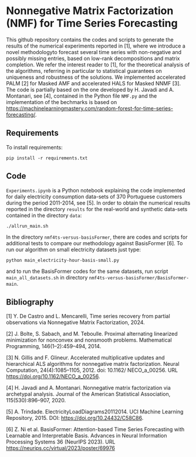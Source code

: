 # Nonnegative Matrix Factorization (NMF) for Time Series Forecasting

This github repository contains the codes and scripts to generate the results of the numerical experiments reported in [1], where we introduce a novel methodologyto forecast several time series with non-negative and possibly missing entries, based on low-rank decompositions and matrix completion. We refer the interest reader to [1], for the theoretical analysis of the algorithms, referring in particular to statistical guarantees on uniqueness and robustness of the solutions. We implemented accelerated PALM [2] for Masked AMF and accelerated HALS for Masked NNMF [3]. The code is partially based on the one developed by H. Javadi and A. Montanari, see [4], contained in the Python file ``NMF.py`` and the implementation of the bechmarks is based on https://machinelearningmastery.com/random-forest-for-time-series-forecasting/. 

## Requirements

To install requirements:

```
pip install -r requirements.txt
```

## Code

``Experiments.ipynb`` is a Python notebook explaining the code implemented for daily electricity consumption data-sets of 370 Portuguese customers during the period 2011-2014, see [5]. In order to obtain the numerical results reported in the directory ``results`` for the real-world and synthetic data-sets contained in the directory ``data``: 

```
./allrun_main.sh
```

In the directory ``nmf4ts-versus-basisFormer``, there are codes and scripts for additional tests to compare our methodology against BasisFormer [6]. To run our algorithm on small electricity datasets just type:

```
python main_electricity-hour-basis-small.py
```

and to run the BasisFormer codes for the same datasets, run script ``main_all_datasets.sh`` in directory ``nmf4ts-versus-basisFormer/BasisFormer-main``.


## Bibliography

[1] Y. De Castro and L. Mencarelli, Time series recovery from partial observations via Nonnegative Matrix Factorization, 2024.

[2] J. Bolte, S. Sabach, and M. Teboulle. Proximal alternating linearized minimization for nonconvex and nonsmooth problems. Mathematical Programming, 146(1–2):459–494, 2014.

[3] N. Gillis and F. Glineur. Accelerated multiplicative updates and hierarchical ALS algorithms for nonnegative matrix factorization. Neural Computation, 24(4):1085–1105, 2012. doi: 10.1162/ NECO\_a\_00256. URL https://doi.org/10.1162/NECO_a_00256.

[4] H. Javadi and A. Montanari. Nonnegative matrix factorization via archetypal analysis. Journal of the American Statistical Association, 115(530):896–907, 2020.

[5] A. Trindade. ElectricityLoadDiagrams20112014. UCI Machine Learning Repository, 2015. DOI: https://doi.org/10.24432/C58C86.

[6] Z. Ni et al. BasisFormer: Attention-based Time Series Forecasting with Learnable and Interpretable Basis. Advances in Neural Information Processing Systems 36 (NeurIPS 2023). URL https://neurips.cc/virtual/2023/poster/69976

